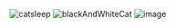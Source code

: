 ![catsleep](https://github.com/Sandcat-Web-Solutions/trump-site/assets/104757716/e334e9a7-f1f6-4192-9794-1b300b391427)
![blackAndWhiteCat](https://github.com/Sandcat-Web-Solutions/trump-site/assets/104757716/82aa38e0-484e-4d99-ad11-0388756f8e06)
![image](https://github.com/Sandcat-Web-Solutions/trump-site/assets/104757716/a1d52017-50cb-4eb1-a968-bdd49d18551f)

